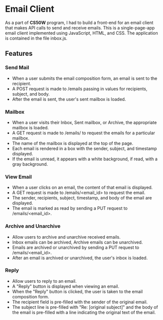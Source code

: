 # Email Client

As a part of **CS50W** program, I had to build a front-end for an email client that makes API calls to send and receive emails. 
This is a single-page-app email client implemented using JavaScript, HTML, and CSS. The application is contained in the file inbox.js.

## Features
### Send Mail
- When a user submits the email composition form, an email is sent to the recipient.
- A POST request is made to /emails passing in values for recipients, subject, and body.
- After the email is sent, the user's sent mailbox is loaded.
### Mailbox
- When a user visits their Inbox, Sent mailbox, or Archive, the appropriate mailbox is loaded.
- A GET request is made to /emails/<mailbox> to request the emails for a particular mailbox.
- The name of the mailbox is displayed at the top of the page.
- Each email is rendered in a box with the sender, subject, and timestamp displayed.
- If the email is unread, it appears with a white background, if read, with a gray background.
### View Email
- When a user clicks on an email, the content of that email is displayed.
- A GET request is made to /emails/<email_id> to request the email.
- The sender, recipients, subject, timestamp, and body of the email are displayed.
- The email is marked as read by sending a PUT request to /emails/<email_id>.
### Archive and Unarchive
- Allow users to archive and unarchive received emails.
- Inbox emails can be archived, Archive emails can be unarchived.
- Emails are archived or unarchived by sending a PUT request to /emails/<email_id>.
- After an email is archived or unarchived, the user's inbox is loaded.
### Reply
- Allow users to reply to an email.
- A "Reply" button is displayed when viewing an email.
- When the "Reply" button is clicked, the user is taken to the email composition form.
- The recipient field is pre-filled with the sender of the original email.
- The subject line is pre-filled with "Re: [original subject]" and the body of the email is pre-filled with a line indicating the original text of the email.
